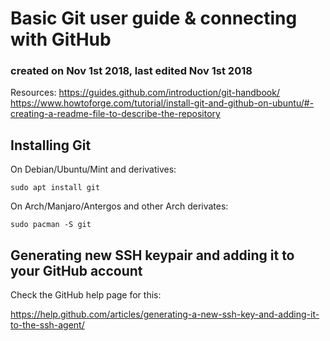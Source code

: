 # Basic Git user guide & connecting with GitHub
### created on Nov 1st 2018, last edited Nov 1st 2018

Resources:
https://guides.github.com/introduction/git-handbook/
https://www.howtoforge.com/tutorial/install-git-and-github-on-ubuntu/#-creating-a-readme-file-to-describe-the-repository


## Installing Git

On Debian/Ubuntu/Mint and derivatives:

`sudo apt install git`

On Arch/Manjaro/Antergos and other Arch derivates:

`sudo pacman -S git`


## Generating new SSH keypair and adding it to your GitHub account

Check the GitHub help page for this:

https://help.github.com/articles/generating-a-new-ssh-key-and-adding-it-to-the-ssh-agent/




